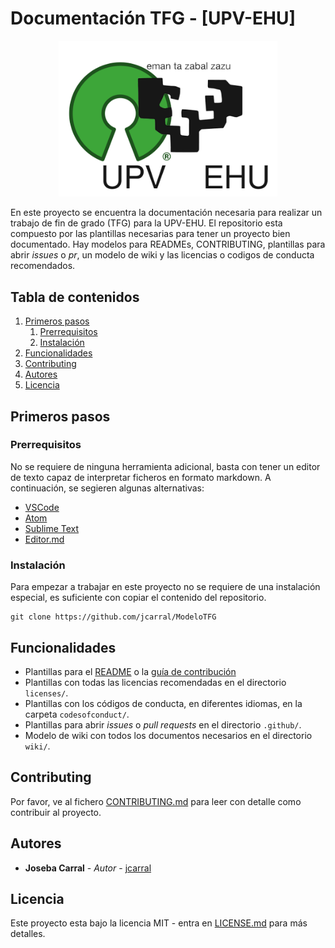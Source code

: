 # Documentación TFG - [UPV-EHU]
 <p align="center">
  <img src = "./images/logo.png" width=350>
</p>

En este proyecto se encuentra la documentación necesaria para realizar un trabajo de fin de grado (TFG) para la UPV-EHU.
El repositorio esta compuesto por las plantillas necesarias para tener un proyecto bien documentado. Hay modelos para READMEs, CONTRIBUTING, plantillas para abrir *issues* o *pr*, un modelo de wiki y las licencias o codigos de conducta recomendados.

## Tabla de contenidos

1. [Primeros pasos](#primeros-pasos)
	1. [Prerrequisitos](#prerrequisitos)
	2. [Instalación](#instalación)
2. [Funcionalidades](#funcionalidades)
3. [Contributing](#contributing)
4. [Autores](#autores)
5. [Licencia](#licencia)

## Primeros pasos

### Prerrequisitos

No se requiere de ninguna herramienta adicional, basta con tener un editor de texto capaz de interpretar ficheros en formato markdown.
A continuación, se segieren algunas alternativas:

* [VSCode](https://code.visualstudio.com/)
* [Atom](https://atom.io/)
* [Sublime Text](https://www.sublimetext.com/)
* [Editor.md](https://pandao.github.io/editor.md/en.html)


### Instalación

Para empezar a trabajar en este proyecto no se requiere de una instalación especial, es suficiente con copiar el contenido del repositorio.

```
git clone https://github.com/jcarral/ModeloTFG
```

## Funcionalidades
<!--- Enumera las funcionalidades del proyecto --->

* Plantillas para el [README](./README_TEMPLATE.md) o la [guía de contribución](./CONTRIBUTING_TEMPLATE.md)
* Plantillas con todas las licencias recomendadas en el directorio `licenses/`.
* Plantillas con los códigos de conducta, en diferentes idiomas, en la carpeta `codesofconduct/`.
* Plantillas para abrir *issues* o *pull requests* en el directorio `.github/`.
* Modelo de wiki con todos los documentos necesarios en el directorio `wiki/`.

## Contributing

Por favor, ve al fichero [CONTRIBUTING.md](CONTRIBUTING.md) para leer con detalle como contribuir al proyecto.

## Autores

* **Joseba Carral** - *Autor* - [jcarral](https://github.com/jcarral)


## Licencia

Este proyecto esta bajo la licencia MIT - entra en [LICENSE.md](LICENSE.md) para más detalles.



